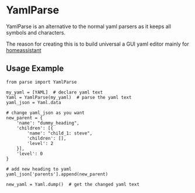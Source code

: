 # YamlParse
YamlParse is an alternative to the normal yaml parsers as it keeps all symbols and characters.

The reason for creating this is to build universal a GUI yaml editor mainly for <a href="https://github.com/home-assistant/core" target="_blank">homeassistant</a>

## Usage Example

```
from parse import YamlParse

my_yaml = [YAML]  # declare yaml text
Yaml = YamlParse(my_yaml)  # parse the yaml text
yaml_json = Yaml.data  

# change yaml_json as you want
new_parent = {
    'name': "dummy_heading",
    'children': [{
        'name': "child_1: steve",
        'children': [],
        'level': 2
    }],
    'level': 0
}

# add new heading to yaml
yaml_json['parents'].append(new_parent)

new_yaml = Yaml.dump()  # get the changed yaml text
```

